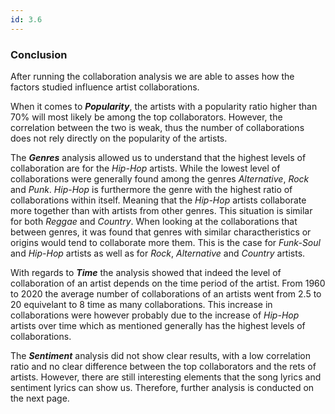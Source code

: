 ```yaml
---
id: 3.6
---
```


### Conclusion

After running the collaboration analysis we are able to asses how the factors studied influence artist collaborations.

When it comes to **_Popularity_**, the artists with a popularity ratio higher than 70% will most likely be among the top collaborators.
However, the correlation between the two is weak, thus the number of collaborations
does not rely directly on the popularity of the artists.

The **_Genres_** analysis allowed us to understand that the highest levels of collaboration are for the
_Hip-Hop_ artists. While the lowest level of collaborations were generally found among the genres _Alternative_, _Rock_ and _Punk_.
_Hip-Hop_ is furthermore the genre with the highest ratio of collaborations within itself.
Meaning that the _Hip-Hop_ artists collaborate more together than with artists from other genres.
This situation is similar for both _Reggae_ and _Country_.
When looking at the collaborations that between genres, it was found that
genres with similar charactheristics or origins would tend to collaborate more them.
This is the case for _Funk-Soul_ and _Hip-Hop_ artists as well as
for _Rock_, _Alternative_ and _Country_ artists.

With regards to **_Time_** the analysis showed that indeed the level of collaboration of an artist depends on the time period of the artist.
From 1960 to 2020 the average number of collaborations of an artists went from 2.5 to 20 equivelant to 8 time as many collaborations.
This increase in collaborations were however probably due to the increase of _Hip-Hop_ artists over time which as mentioned generally has the highest levels of collaborations.

The **_Sentiment_** analysis did not show clear results, with a low correlation ratio and no clear difference between the top collaborators and the rets of artists.
However, there are still interesting elements that the song lyrics and sentiment lyrics can show us.
Therefore, further analysis is conducted on the next page.
